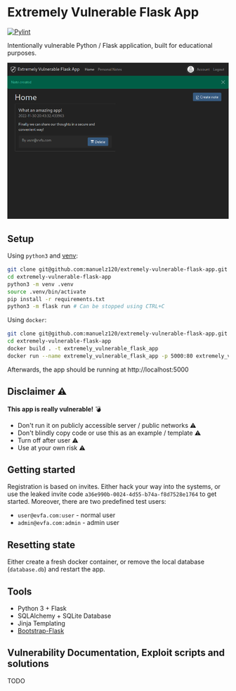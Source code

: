 # Extremely Vulnerable Flask App

[![Pylint](https://github.com/manuelz120/extremely-vulnerable-flask-app/actions/workflows/pylint.yml/badge.svg)](https://github.com/manuelz120/extremely-vulnerable-flask-app/actions/workflows/pylint.yml)

Intentionally vulnerable Python / Flask application, built for educational purposes.

<img src="./demo.png" alt="Demo Image" width="800" />

## Setup

Using `python3` and [venv](https://docs.python.org/3/library/venv.html):

```bash
git clone git@github.com:manuelz120/extremely-vulnerable-flask-app.git
cd extremely-vulnerable-flask-app
python3 -m venv .venv
source .venv/bin/activate
pip install -r requirements.txt
python3 -m flask run # Can be stopped using CTRL+C
```

Using `docker`:

```bash
git clone git@github.com:manuelz120/extremely-vulnerable-flask-app.git
cd extremely-vulnerable-flask-app
docker build . -t extremely_vulnerable_flask_app
docker run --name extremely_vulnerable_flask_app -p 5000:80 extremely_vulnerable_flask_app  # Can be stopped using CTRL+C or by running `docker kill extremely_vulnerable_flask_app`
```

Afterwards, the app should be running at http://localhost:5000

## Disclaimer ⚠️

**This app is really vulnerable!** 💣

- Don't run it on publicly accessible server / public networks ⚠️
- Don't blindly copy code or use this as an example / template ⚠️
- Turn off after user ⚠️
- Use at your own risk ⚠️

## Getting started

Registration is based on invites. Either hack your way into the systems, or use the leaked invite code `a36e990b-0024-4d55-b74a-f8d7528e1764` to get started. Moreover, there are two predefined test users:

- `user@evfa.com:user` - normal user
- `admin@evfa.com:admin` - admin user

## Resetting state

Either create a fresh docker container, or remove the local database (`database.db`) and restart the app.

## Tools

- Python 3 + Flask
- SQLAlchemy + SQLite Database
- Jinja Templating
- [Bootstrap-Flask](https://bootstrap-flask.readthedocs.io/en/stable/)

## Vulnerability Documentation, Exploit scripts and solutions

TODO
